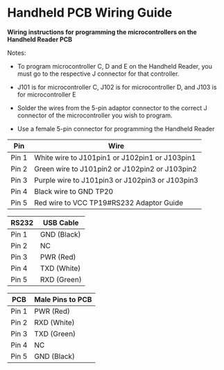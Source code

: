 # Handheld PCB Wiring Guide

**Wiring instructions for programming the microcontrollers on the Handheld Reader PCB**

Notes:

* To program microcontroller C, D and E on the Handheld Reader, you must go to the respective J connector for that controller.

* J101 is for microcontroller C, J102 is for microcontroller D, and J103 is for microcontroller E

* Solder the wires from the 5-pin adaptor connector to the correct J connector of the microcontroller you wish to program.

* Use a female 5-pin connector for programming the Handheld Reader

Pin | Wire
--- | ---
Pin 1 | White wire to J101pin1 or J102pin1 or J103pin1
Pin 2 | Green wire to J101pin2 or J102pin2 or J103pin2
Pin 3 | Purple wire	to J101pin3 or J102pin3 or J103pin3
Pin 4 | Black wire to GND TP20
Pin 5 | Red wire to VCC TP19#RS232 Adaptor Guide

RS232 | USB Cable
--- | ---
Pin 1 | GND (Black)
Pin 2 | NC
Pin 3 | PWR (Red)
Pin 4 | TXD (White)
Pin 5 | RXD (Green)

PCB | Male Pins to PCB
--- | ---
Pin 1 | PWR (Red)
Pin 2 | RXD (White)
Pin 3 | TXD (Green)
Pin 4 | NC
Pin 5 | GND (Black)
